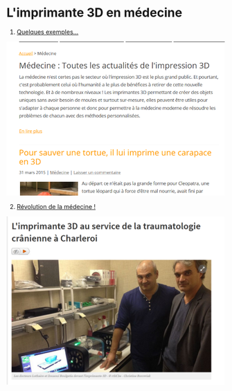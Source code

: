 # L'imprimante 3D en médecine

1. [Quelques exemples...](http://www.monunivers3d.com/medecine/)

![image](images/3dactu.png)

2. [Révolution de la médecine !](https://www.rtbf.be/info/regions/hainaut/detail_l-imprimante-3d-au-service-de-la-traumatologie-cranienne-a-charleroi?id=9440729)

![image](images/3dtrauma.png)
